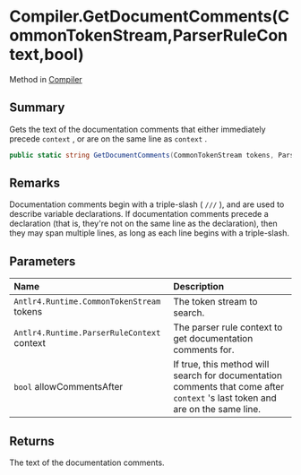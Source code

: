 # Compiler.GetDocumentComments(CommonTokenStream,ParserRuleContext,bool)

Method in [Compiler](/docs/api/csharp/yarn.compiler.compiler.md)

## Summary


Gets the text of the documentation comments that either immediately
precede  <code>context</code> , or are on the same line as
<code>context</code> .


```csharp
public static string GetDocumentComments(CommonTokenStream tokens, ParserRuleContext context, bool allowCommentsAfter = true)
```

## Remarks


Documentation comments begin with a triple-slash ( <code>///</code> ), and
are used to describe variable declarations. If documentation
comments precede a declaration (that is, they're not on the same
line as the declaration), then they may span multiple lines, as long
as each line begins with a triple-slash.


## Parameters

|Name|Description|
|:---|:---|
|`Antlr4.Runtime.CommonTokenStream` tokens|The token stream to search.|
|`Antlr4.Runtime.ParserRuleContext` context|The parser rule context to get documentation comments for.|
|`bool` allowCommentsAfter|If true, this method will search for documentation comments that come after  <code>context</code> 's last token and are on the same line.|

## Returns

The text of the documentation comments.

